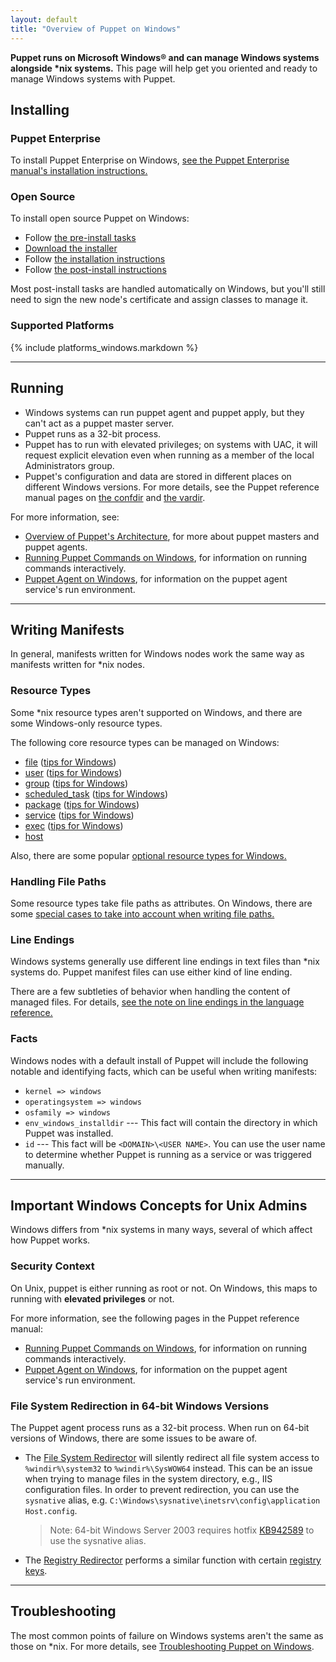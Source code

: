 ```yaml
---
layout: default
title: "Overview of Puppet on Windows"
---
```





[troubleshooting]: ./troubleshooting.html
[downloads]: http://downloads.puppetlabs.com/windows

[win_commands]: /puppet/latest/reference/services_commands_windows.html
[win_agent]: /puppet/latest/reference/services_agent_windows.html
[arch]: /puppet/latest/reference/architecture.html
[the confdir]: /puppet/latest/reference/dirs_confdir.html
[the vardir]: /puppet/latest/reference/dirs_vardir.html

**Puppet runs on Microsoft Windows® and can manage Windows systems alongside \*nix systems.** This page will help get you oriented and ready to manage Windows systems with Puppet.


Installing
-----

### Puppet Enterprise

To install Puppet Enterprise on Windows, [see the Puppet Enterprise manual's installation instructions.](/pe/latest/install_windows.html)

### Open Source

To install open source Puppet on Windows:

* Follow [the pre-install tasks](/guides/install_puppet/pre_install.html)
* [Download the installer][downloads]
* Follow [the installation instructions](/guides/install_puppet/install_windows.html)
* Follow [the post-install instructions](/guides/install_puppet/post_install.html#configure-a-puppet-agent-node)

Most post-install tasks are handled automatically on Windows, but you'll still need to sign the new node's certificate and assign classes to manage it.

### Supported Platforms

{% include platforms_windows.markdown %}

* * *

Running
-----

* Windows systems can run puppet agent and puppet apply, but they can't act as a puppet master server.
* Puppet runs as a 32-bit process.
* Puppet has to run with elevated privileges; on systems with UAC, it will request explicit elevation even when running as a member of the local Administrators group.
* Puppet's configuration and data are stored in different places on different Windows versions. For more details, see the Puppet reference manual pages on [the confdir][] and [the vardir][].

For more information, see:

* [Overview of Puppet's Architecture][arch], for more about puppet masters and puppet agents.
* [Running Puppet Commands on Windows][win_commands], for information on running commands interactively.
* [Puppet Agent on Windows][win_agent], for information on the puppet agent service's run environment.

* * *

Writing Manifests
-----

In general, manifests written for Windows nodes work the same way as manifests written for \*nix nodes.

### Resource Types

Some \*nix resource types aren't supported on Windows, and there are some Windows-only resource types.

The following core resource types can be managed on Windows:

* [file](/references/latest/type.html#file) ([tips for Windows](/puppet/latest/reference/resources_file_windows.html))
* [user](/references/latest/type.html#user) ([tips for Windows](/puppet/latest/reference/resources_user_group_windows.html))
* [group](/references/latest/type.html#group) ([tips for Windows](/puppet/latest/reference/resources_user_group_windows.html))
* [scheduled_task](/references/latest/type.html#scheduledtask) ([tips for Windows](/puppet/latest/reference/resources_scheduled_task_windows.html))
* [package](/references/latest/type.html#package) ([tips for Windows](/puppet/latest/reference/resources_package_windows.html))
* [service](/references/latest/type.html#service) ([tips for Windows](/puppet/latest/reference/resources_service.html))
* [exec](/references/latest/type.html#exec) ([tips for Windows](/puppet/latest/reference/resources_exec_windows.html))
* [host](/references/latest/type.html#host)

Also, there are some popular [optional resource types for Windows.](/puppet/latest/reference/resources_windows_optional.html)

### Handling File Paths

Some resource types take file paths as attributes. On Windows, there are some [special cases to take into account when writing file paths.](/puppet/latest/reference/lang_windows_file_paths.html)

### Line Endings

Windows systems generally use different line endings in text files than \*nix systems do. Puppet manifest files can use either kind of line ending.

There are a few subtleties of behavior when handling the content of managed files. For details, [see the note on line endings in the language reference.](/puppet/latest/reference/lang_summary.html#line-endings-in-windows-text-files)

### Facts

Windows nodes with a default install of Puppet will include the following notable and identifying facts, which can be useful when writing manifests:

* `kernel => windows`
* `operatingsystem => windows`
* `osfamily => windows`
* `env_windows_installdir` --- This fact will contain the directory in which Puppet was installed.
* `id` --- This fact will be `<DOMAIN>\<USER NAME>`. You can use the user name to determine whether Puppet is running as a service or was triggered manually.


* * *

Important Windows Concepts for Unix Admins
-----

Windows differs from \*nix systems in many ways, several of which affect how Puppet works.

### Security Context

On Unix, puppet is either running as root or not. On Windows, this maps to running with **elevated privileges** or not.

For more information, see the following pages in the Puppet reference manual:

* [Running Puppet Commands on Windows][win_commands], for information on running commands interactively.
* [Puppet Agent on Windows][win_agent], for information on the puppet agent service's run environment.

### File System Redirection in 64-bit Windows Versions

The Puppet agent process runs as a 32-bit process. When run on 64-bit versions of Windows, there are some issues to be aware of.

* The <a href="http://msdn.microsoft.com/en-us/library/aa384187(v=vs.85).aspx">File System Redirector</a> will silently redirect all file system access to `%windir%\system32` to `%windir%\SysWOW64` instead. This can be an issue when trying to manage files in the system directory, e.g., IIS configuration files. In order to prevent redirection, you can use the `sysnative` alias, e.g. `C:\Windows\sysnative\inetsrv\config\application Host.config`.

    > Note: 64-bit Windows Server 2003 requires hotfix [KB942589](http://support.microsoft.com/kb/942589/en-us) to use the sysnative alias.

* The <a href="http://msdn.microsoft.com/en-us/library/aa384232(v=vs.85).aspx">Registry Redirector</a> performs a similar function with certain <a href="http://msdn.microsoft.com/en-us/library/aa384253(v=vs.85).aspx">registry keys</a>.



* * *

Troubleshooting
-----

The most common points of failure on Windows systems aren't the same as those on \*nix. For more details, see [Troubleshooting Puppet on Windows][troubleshooting].

